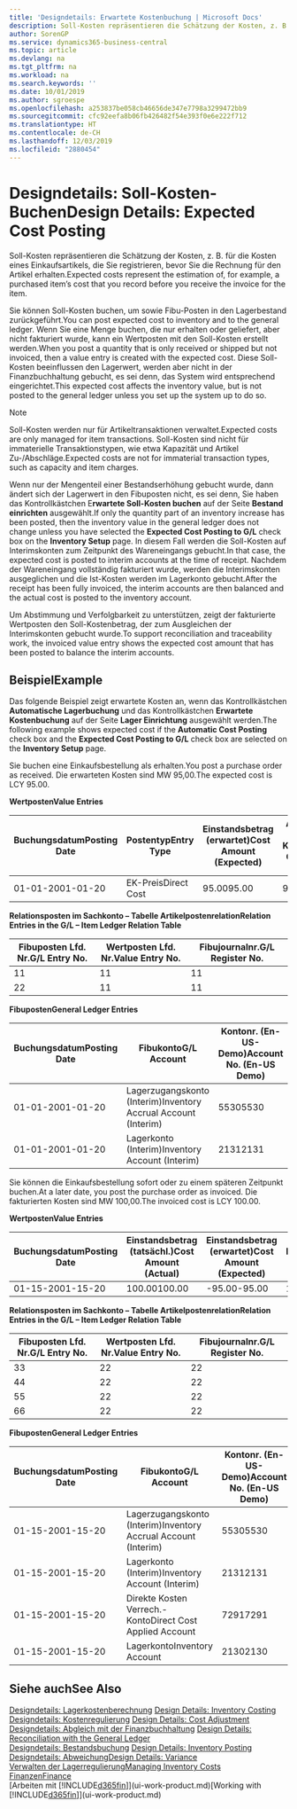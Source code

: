 ```yaml
---
title: 'Designdetails: Erwartete Kostenbuchung | Microsoft Docs'
description: Soll-Kosten repräsentieren die Schätzung der Kosten, z. B. für die Kosten eines Einkaufsartikels, die Sie registrieren, bevor Sie die Rechnung für den Artikel erhalten.
author: SorenGP
ms.service: dynamics365-business-central
ms.topic: article
ms.devlang: na
ms.tgt_pltfrm: na
ms.workload: na
ms.search.keywords: ''
ms.date: 10/01/2019
ms.author: sgroespe
ms.openlocfilehash: a253837be058cb46656de347e7798a3299472bb9
ms.sourcegitcommit: cfc92eefa8b06fb426482f54e393f0e6e222f712
ms.translationtype: HT
ms.contentlocale: de-CH
ms.lasthandoff: 12/03/2019
ms.locfileid: "2880454"
---
```

# <a name="design-details-expected-cost-posting"></a><span data-ttu-id="d1b10-103">Designdetails: Soll-Kosten-Buchen</span><span class="sxs-lookup"><span data-stu-id="d1b10-103">Design Details: Expected Cost Posting</span></span>
<span data-ttu-id="d1b10-104">Soll-Kosten repräsentieren die Schätzung der Kosten, z. B. für die Kosten eines Einkaufsartikels, die Sie registrieren, bevor Sie die Rechnung für den Artikel erhalten.</span><span class="sxs-lookup"><span data-stu-id="d1b10-104">Expected costs represent the estimation of, for example, a purchased item’s cost that you record before you receive the invoice for the item.</span></span>  

 <span data-ttu-id="d1b10-105">Sie können Soll-Kosten buchen, um sowie Fibu-Posten in den Lagerbestand zurückgeführt.</span><span class="sxs-lookup"><span data-stu-id="d1b10-105">You can post expected cost to inventory and to the general ledger.</span></span> <span data-ttu-id="d1b10-106">Wenn Sie eine Menge buchen, die nur erhalten oder geliefert, aber nicht fakturiert wurde, kann ein Wertposten mit den Soll-Kosten erstellt werden.</span><span class="sxs-lookup"><span data-stu-id="d1b10-106">When you post a quantity that is only received or shipped but not invoiced, then a value entry is created with the expected cost.</span></span> <span data-ttu-id="d1b10-107">Diese Soll-Kosten beeinflussen den Lagerwert, werden aber nicht in der Finanzbuchhaltung gebucht, es sei denn, das System wird entsprechend eingerichtet.</span><span class="sxs-lookup"><span data-stu-id="d1b10-107">This expected cost affects the inventory value, but is not posted to the general ledger unless you set up the system up to do so.</span></span>  

> [!NOTE]  
>  <span data-ttu-id="d1b10-108">Soll-Kosten werden nur für Artikeltransaktionen verwaltet.</span><span class="sxs-lookup"><span data-stu-id="d1b10-108">Expected costs are only managed for item transactions.</span></span> <span data-ttu-id="d1b10-109">Soll-Kosten sind nicht für immaterielle Transaktionstypen, wie etwa Kapazität und Artikel Zu-/Abschläge.</span><span class="sxs-lookup"><span data-stu-id="d1b10-109">Expected costs are not for immaterial transaction types, such as capacity and item charges.</span></span>  

 <span data-ttu-id="d1b10-110">Wenn nur der Mengenteil einer Bestandserhöhung gebucht wurde, dann ändert sich der Lagerwert in den Fibuposten nicht, es sei denn, Sie haben das Kontrollkästchen E**rwartete Soll-Kosten buchen** auf der Seite **Bestand einrichten** ausgewählt.</span><span class="sxs-lookup"><span data-stu-id="d1b10-110">If only the quantity part of an inventory increase has been posted, then the inventory value in the general ledger does not change unless you have selected the **Expected Cost Posting to G/L** check box on the **Inventory Setup** page.</span></span> <span data-ttu-id="d1b10-111">In diesem Fall werden die Soll-Kosten auf Interimskonten zum Zeitpunkt des Wareneingangs gebucht.</span><span class="sxs-lookup"><span data-stu-id="d1b10-111">In that case, the expected cost is posted to interim accounts at the time of receipt.</span></span> <span data-ttu-id="d1b10-112">Nachdem der Wareneingang vollständig fakturiert wurde, werden die Interimskonten ausgeglichen und die Ist-Kosten werden im Lagerkonto gebucht.</span><span class="sxs-lookup"><span data-stu-id="d1b10-112">After the receipt has been fully invoiced, the interim accounts are then balanced and the actual cost is posted to the inventory account.</span></span>  

 <span data-ttu-id="d1b10-113">Um Abstimmung und Verfolgbarkeit zu unterstützen, zeigt der fakturierte Wertposten den Soll-Kostenbetrag, der zum Ausgleichen der Interimskonten gebucht wurde.</span><span class="sxs-lookup"><span data-stu-id="d1b10-113">To support reconciliation and traceability work, the invoiced value entry shows the expected cost amount that has been posted to balance the interim accounts.</span></span>  

## <a name="example"></a><span data-ttu-id="d1b10-114">Beispiel</span><span class="sxs-lookup"><span data-stu-id="d1b10-114">Example</span></span>  
 <span data-ttu-id="d1b10-115">Das folgende Beispiel zeigt erwartete Kosten an, wenn das Kontrollkästchen **Automatische Lagerbuchung** und das Kontrollkästchen **Erwartete Kostenbuchung** auf der Seite **Lager Einrichtung** ausgewählt werden.</span><span class="sxs-lookup"><span data-stu-id="d1b10-115">The following example shows expected cost if the **Automatic Cost Posting** check box and the **Expected Cost Posting to G/L** check box are selected on the **Inventory Setup** page.</span></span>  

 <span data-ttu-id="d1b10-116">Sie buchen eine Einkaufsbestellung als erhalten.</span><span class="sxs-lookup"><span data-stu-id="d1b10-116">You post a purchase order as received.</span></span> <span data-ttu-id="d1b10-117">Die erwarteten Kosten sind MW 95,00.</span><span class="sxs-lookup"><span data-stu-id="d1b10-117">The expected cost is LCY 95.00.</span></span>  

 <span data-ttu-id="d1b10-118">**Wertposten**</span><span class="sxs-lookup"><span data-stu-id="d1b10-118">**Value Entries**</span></span>  

|<span data-ttu-id="d1b10-119">Buchungsdatum</span><span class="sxs-lookup"><span data-stu-id="d1b10-119">Posting Date</span></span>|<span data-ttu-id="d1b10-120">Postentyp</span><span class="sxs-lookup"><span data-stu-id="d1b10-120">Entry Type</span></span>|<span data-ttu-id="d1b10-121">Einstandsbetrag (erwartet)</span><span class="sxs-lookup"><span data-stu-id="d1b10-121">Cost Amount (Expected)</span></span>|<span data-ttu-id="d1b10-122">Auf Sachkonto geb. Soll-Kosten</span><span class="sxs-lookup"><span data-stu-id="d1b10-122">Expected Cost Posted to G/L</span></span>|<span data-ttu-id="d1b10-123">Soll-Kosten</span><span class="sxs-lookup"><span data-stu-id="d1b10-123">Expected Cost</span></span>|<span data-ttu-id="d1b10-124">Lagerposten Laufnr.</span><span class="sxs-lookup"><span data-stu-id="d1b10-124">Item Ledger Entry No.</span></span>|<span data-ttu-id="d1b10-125">Laufnr.</span><span class="sxs-lookup"><span data-stu-id="d1b10-125">Entry No.</span></span>|  
|------------------|----------------|------------------------------|----------------------------------|-------------------|---------------------------|---------------|  
|<span data-ttu-id="d1b10-126">01-01-20</span><span class="sxs-lookup"><span data-stu-id="d1b10-126">01-01-20</span></span>|<span data-ttu-id="d1b10-127">EK-Preis</span><span class="sxs-lookup"><span data-stu-id="d1b10-127">Direct Cost</span></span>|<span data-ttu-id="d1b10-128">95.00</span><span class="sxs-lookup"><span data-stu-id="d1b10-128">95.00</span></span>|<span data-ttu-id="d1b10-129">95.00</span><span class="sxs-lookup"><span data-stu-id="d1b10-129">95.00</span></span>|<span data-ttu-id="d1b10-130">Ja</span><span class="sxs-lookup"><span data-stu-id="d1b10-130">Yes</span></span>|<span data-ttu-id="d1b10-131">1</span><span class="sxs-lookup"><span data-stu-id="d1b10-131">1</span></span>|<span data-ttu-id="d1b10-132">1</span><span class="sxs-lookup"><span data-stu-id="d1b10-132">1</span></span>|  

 <span data-ttu-id="d1b10-133">**Relationsposten im Sachkonto – Tabelle Artikelpostenrelation**</span><span class="sxs-lookup"><span data-stu-id="d1b10-133">**Relation Entries in the G/L – Item Ledger Relation Table**</span></span>  

|<span data-ttu-id="d1b10-134">Fibuposten Lfd. Nr.</span><span class="sxs-lookup"><span data-stu-id="d1b10-134">G/L Entry No.</span></span>|<span data-ttu-id="d1b10-135">Wertposten Lfd. Nr.</span><span class="sxs-lookup"><span data-stu-id="d1b10-135">Value Entry No.</span></span>|<span data-ttu-id="d1b10-136">Fibujournalnr.</span><span class="sxs-lookup"><span data-stu-id="d1b10-136">G/L Register No.</span></span>|  
|--------------------|---------------------|-----------------------|  
|<span data-ttu-id="d1b10-137">1</span><span class="sxs-lookup"><span data-stu-id="d1b10-137">1</span></span>|<span data-ttu-id="d1b10-138">1</span><span class="sxs-lookup"><span data-stu-id="d1b10-138">1</span></span>|<span data-ttu-id="d1b10-139">1</span><span class="sxs-lookup"><span data-stu-id="d1b10-139">1</span></span>|  
|<span data-ttu-id="d1b10-140">2</span><span class="sxs-lookup"><span data-stu-id="d1b10-140">2</span></span>|<span data-ttu-id="d1b10-141">1</span><span class="sxs-lookup"><span data-stu-id="d1b10-141">1</span></span>|<span data-ttu-id="d1b10-142">1</span><span class="sxs-lookup"><span data-stu-id="d1b10-142">1</span></span>|  

 <span data-ttu-id="d1b10-143">**Fibuposten**</span><span class="sxs-lookup"><span data-stu-id="d1b10-143">**General Ledger Entries**</span></span>  

|<span data-ttu-id="d1b10-144">Buchungsdatum</span><span class="sxs-lookup"><span data-stu-id="d1b10-144">Posting Date</span></span>|<span data-ttu-id="d1b10-145">Fibukonto</span><span class="sxs-lookup"><span data-stu-id="d1b10-145">G/L Account</span></span>|<span data-ttu-id="d1b10-146">Kontonr. (En-US-Demo)</span><span class="sxs-lookup"><span data-stu-id="d1b10-146">Account No. (En-US Demo)</span></span>|<span data-ttu-id="d1b10-147">Betrag</span><span class="sxs-lookup"><span data-stu-id="d1b10-147">Amount</span></span>|<span data-ttu-id="d1b10-148">Laufnr.</span><span class="sxs-lookup"><span data-stu-id="d1b10-148">Entry No.</span></span>|  
|------------------|------------------|---------------------------------|------------|---------------|  
|<span data-ttu-id="d1b10-149">01-01-20</span><span class="sxs-lookup"><span data-stu-id="d1b10-149">01-01-20</span></span>|<span data-ttu-id="d1b10-150">Lagerzugangskonto (Interim)</span><span class="sxs-lookup"><span data-stu-id="d1b10-150">Inventory Accrual Account (Interim)</span></span>|<span data-ttu-id="d1b10-151">5530</span><span class="sxs-lookup"><span data-stu-id="d1b10-151">5530</span></span>|<span data-ttu-id="d1b10-152">-95.00</span><span class="sxs-lookup"><span data-stu-id="d1b10-152">-95.00</span></span>|<span data-ttu-id="d1b10-153">2</span><span class="sxs-lookup"><span data-stu-id="d1b10-153">2</span></span>|  
|<span data-ttu-id="d1b10-154">01-01-20</span><span class="sxs-lookup"><span data-stu-id="d1b10-154">01-01-20</span></span>|<span data-ttu-id="d1b10-155">Lagerkonto (Interim)</span><span class="sxs-lookup"><span data-stu-id="d1b10-155">Inventory Account (Interim)</span></span>|<span data-ttu-id="d1b10-156">2131</span><span class="sxs-lookup"><span data-stu-id="d1b10-156">2131</span></span>|<span data-ttu-id="d1b10-157">95.00</span><span class="sxs-lookup"><span data-stu-id="d1b10-157">95.00</span></span>|<span data-ttu-id="d1b10-158">1</span><span class="sxs-lookup"><span data-stu-id="d1b10-158">1</span></span>|  

 <span data-ttu-id="d1b10-159">Sie können die Einkaufsbestellung sofort oder zu einem späteren Zeitpunkt buchen.</span><span class="sxs-lookup"><span data-stu-id="d1b10-159">At a later date, you post the purchase order as invoiced.</span></span> <span data-ttu-id="d1b10-160">Die fakturierten Kosten sind MW 100,00.</span><span class="sxs-lookup"><span data-stu-id="d1b10-160">The invoiced cost is LCY 100.00.</span></span>  

 <span data-ttu-id="d1b10-161">**Wertposten**</span><span class="sxs-lookup"><span data-stu-id="d1b10-161">**Value Entries**</span></span>  

|<span data-ttu-id="d1b10-162">Buchungsdatum</span><span class="sxs-lookup"><span data-stu-id="d1b10-162">Posting Date</span></span>|<span data-ttu-id="d1b10-163">Einstandsbetrag (tatsächl.)</span><span class="sxs-lookup"><span data-stu-id="d1b10-163">Cost Amount (Actual)</span></span>|<span data-ttu-id="d1b10-164">Einstandsbetrag (erwartet)</span><span class="sxs-lookup"><span data-stu-id="d1b10-164">Cost Amount (Expected)</span></span>|<span data-ttu-id="d1b10-165">Gebuchte Lagerregulierung an G/L</span><span class="sxs-lookup"><span data-stu-id="d1b10-165">Cost Posted to G/L</span></span>|<span data-ttu-id="d1b10-166">Soll-Kosten</span><span class="sxs-lookup"><span data-stu-id="d1b10-166">Expected Cost</span></span>|<span data-ttu-id="d1b10-167">Lagerposten Laufnr.</span><span class="sxs-lookup"><span data-stu-id="d1b10-167">Item Ledger Entry No.</span></span>|<span data-ttu-id="d1b10-168">Laufnr.</span><span class="sxs-lookup"><span data-stu-id="d1b10-168">Entry No.</span></span>|  
|------------------|----------------------------|------------------------------|-------------------------|-------------------|---------------------------|---------------|  
|<span data-ttu-id="d1b10-169">01-15-20</span><span class="sxs-lookup"><span data-stu-id="d1b10-169">01-15-20</span></span>|<span data-ttu-id="d1b10-170">100.00</span><span class="sxs-lookup"><span data-stu-id="d1b10-170">100.00</span></span>|<span data-ttu-id="d1b10-171">-95.00</span><span class="sxs-lookup"><span data-stu-id="d1b10-171">-95.00</span></span>|<span data-ttu-id="d1b10-172">100.00</span><span class="sxs-lookup"><span data-stu-id="d1b10-172">100.00</span></span>|<span data-ttu-id="d1b10-173">Nein</span><span class="sxs-lookup"><span data-stu-id="d1b10-173">No</span></span>|<span data-ttu-id="d1b10-174">1</span><span class="sxs-lookup"><span data-stu-id="d1b10-174">1</span></span>|<span data-ttu-id="d1b10-175">2</span><span class="sxs-lookup"><span data-stu-id="d1b10-175">2</span></span>|  

 <span data-ttu-id="d1b10-176">**Relationsposten im Sachkonto – Tabelle Artikelpostenrelation**</span><span class="sxs-lookup"><span data-stu-id="d1b10-176">**Relation Entries in the G/L – Item Ledger Relation Table**</span></span>  

|<span data-ttu-id="d1b10-177">Fibuposten Lfd. Nr.</span><span class="sxs-lookup"><span data-stu-id="d1b10-177">G/L Entry No.</span></span>|<span data-ttu-id="d1b10-178">Wertposten Lfd. Nr.</span><span class="sxs-lookup"><span data-stu-id="d1b10-178">Value Entry No.</span></span>|<span data-ttu-id="d1b10-179">Fibujournalnr.</span><span class="sxs-lookup"><span data-stu-id="d1b10-179">G/L Register No.</span></span>|  
|--------------------|---------------------|-----------------------|  
|<span data-ttu-id="d1b10-180">3</span><span class="sxs-lookup"><span data-stu-id="d1b10-180">3</span></span>|<span data-ttu-id="d1b10-181">2</span><span class="sxs-lookup"><span data-stu-id="d1b10-181">2</span></span>|<span data-ttu-id="d1b10-182">2</span><span class="sxs-lookup"><span data-stu-id="d1b10-182">2</span></span>|  
|<span data-ttu-id="d1b10-183">4</span><span class="sxs-lookup"><span data-stu-id="d1b10-183">4</span></span>|<span data-ttu-id="d1b10-184">2</span><span class="sxs-lookup"><span data-stu-id="d1b10-184">2</span></span>|<span data-ttu-id="d1b10-185">2</span><span class="sxs-lookup"><span data-stu-id="d1b10-185">2</span></span>|  
|<span data-ttu-id="d1b10-186">5</span><span class="sxs-lookup"><span data-stu-id="d1b10-186">5</span></span>|<span data-ttu-id="d1b10-187">2</span><span class="sxs-lookup"><span data-stu-id="d1b10-187">2</span></span>|<span data-ttu-id="d1b10-188">2</span><span class="sxs-lookup"><span data-stu-id="d1b10-188">2</span></span>|  
|<span data-ttu-id="d1b10-189">6</span><span class="sxs-lookup"><span data-stu-id="d1b10-189">6</span></span>|<span data-ttu-id="d1b10-190">2</span><span class="sxs-lookup"><span data-stu-id="d1b10-190">2</span></span>|<span data-ttu-id="d1b10-191">2</span><span class="sxs-lookup"><span data-stu-id="d1b10-191">2</span></span>|  

 <span data-ttu-id="d1b10-192">**Fibuposten**</span><span class="sxs-lookup"><span data-stu-id="d1b10-192">**General Ledger Entries**</span></span>  

|<span data-ttu-id="d1b10-193">Buchungsdatum</span><span class="sxs-lookup"><span data-stu-id="d1b10-193">Posting Date</span></span>|<span data-ttu-id="d1b10-194">Fibukonto</span><span class="sxs-lookup"><span data-stu-id="d1b10-194">G/L Account</span></span>|<span data-ttu-id="d1b10-195">Kontonr. (En-US-Demo)</span><span class="sxs-lookup"><span data-stu-id="d1b10-195">Account No. (En-US Demo)</span></span>|<span data-ttu-id="d1b10-196">Betrag</span><span class="sxs-lookup"><span data-stu-id="d1b10-196">Amount</span></span>|<span data-ttu-id="d1b10-197">Laufnr.</span><span class="sxs-lookup"><span data-stu-id="d1b10-197">Entry No.</span></span>|  
|------------------|------------------|---------------------------------|------------|---------------|  
|<span data-ttu-id="d1b10-198">01-15-20</span><span class="sxs-lookup"><span data-stu-id="d1b10-198">01-15-20</span></span>|<span data-ttu-id="d1b10-199">Lagerzugangskonto (Interim)</span><span class="sxs-lookup"><span data-stu-id="d1b10-199">Inventory Accrual Account (Interim)</span></span>|<span data-ttu-id="d1b10-200">5530</span><span class="sxs-lookup"><span data-stu-id="d1b10-200">5530</span></span>|<span data-ttu-id="d1b10-201">95.00</span><span class="sxs-lookup"><span data-stu-id="d1b10-201">95.00</span></span>|<span data-ttu-id="d1b10-202">4</span><span class="sxs-lookup"><span data-stu-id="d1b10-202">4</span></span>|  
|<span data-ttu-id="d1b10-203">01-15-20</span><span class="sxs-lookup"><span data-stu-id="d1b10-203">01-15-20</span></span>|<span data-ttu-id="d1b10-204">Lagerkonto (Interim)</span><span class="sxs-lookup"><span data-stu-id="d1b10-204">Inventory Account (Interim)</span></span>|<span data-ttu-id="d1b10-205">2131</span><span class="sxs-lookup"><span data-stu-id="d1b10-205">2131</span></span>|<span data-ttu-id="d1b10-206">-95.00</span><span class="sxs-lookup"><span data-stu-id="d1b10-206">-95.00</span></span>|<span data-ttu-id="d1b10-207">3</span><span class="sxs-lookup"><span data-stu-id="d1b10-207">3</span></span>|  
|<span data-ttu-id="d1b10-208">01-15-20</span><span class="sxs-lookup"><span data-stu-id="d1b10-208">01-15-20</span></span>|<span data-ttu-id="d1b10-209">Direkte Kosten Verrech.-Konto</span><span class="sxs-lookup"><span data-stu-id="d1b10-209">Direct Cost Applied Account</span></span>|<span data-ttu-id="d1b10-210">7291</span><span class="sxs-lookup"><span data-stu-id="d1b10-210">7291</span></span>|<span data-ttu-id="d1b10-211">-100</span><span class="sxs-lookup"><span data-stu-id="d1b10-211">-100</span></span>|<span data-ttu-id="d1b10-212">6</span><span class="sxs-lookup"><span data-stu-id="d1b10-212">6</span></span>|  
|<span data-ttu-id="d1b10-213">01-15-20</span><span class="sxs-lookup"><span data-stu-id="d1b10-213">01-15-20</span></span>|<span data-ttu-id="d1b10-214">Lagerkonto</span><span class="sxs-lookup"><span data-stu-id="d1b10-214">Inventory Account</span></span>|<span data-ttu-id="d1b10-215">2130</span><span class="sxs-lookup"><span data-stu-id="d1b10-215">2130</span></span>|<span data-ttu-id="d1b10-216">100</span><span class="sxs-lookup"><span data-stu-id="d1b10-216">100</span></span>|<span data-ttu-id="d1b10-217">5</span><span class="sxs-lookup"><span data-stu-id="d1b10-217">5</span></span>|  

## <a name="see-also"></a><span data-ttu-id="d1b10-218">Siehe auch</span><span class="sxs-lookup"><span data-stu-id="d1b10-218">See Also</span></span>
 <span data-ttu-id="d1b10-219">[Designdetails: Lagerkostenberechnung](design-details-inventory-costing.md) </span><span class="sxs-lookup"><span data-stu-id="d1b10-219">[Design Details: Inventory Costing](design-details-inventory-costing.md) </span></span>  
 <span data-ttu-id="d1b10-220">[Designdetails: Kostenregulierung](design-details-cost-adjustment.md) </span><span class="sxs-lookup"><span data-stu-id="d1b10-220">[Design Details: Cost Adjustment](design-details-cost-adjustment.md) </span></span>  
 <span data-ttu-id="d1b10-221">[Designdetails: Abgleich mit der Finanzbuchhaltung](design-details-reconciliation-with-the-general-ledger.md) </span><span class="sxs-lookup"><span data-stu-id="d1b10-221">[Design Details: Reconciliation with the General Ledger](design-details-reconciliation-with-the-general-ledger.md) </span></span>  
 <span data-ttu-id="d1b10-222">[Designdetails: Bestandsbuchung](design-details-inventory-posting.md) </span><span class="sxs-lookup"><span data-stu-id="d1b10-222">[Design Details: Inventory Posting](design-details-inventory-posting.md) </span></span>  
 [<span data-ttu-id="d1b10-223">Designdetails: Abweichung</span><span class="sxs-lookup"><span data-stu-id="d1b10-223">Design Details: Variance</span></span>](design-details-variance.md)  
 [<span data-ttu-id="d1b10-224">Verwalten der Lagerregulierung</span><span class="sxs-lookup"><span data-stu-id="d1b10-224">Managing Inventory Costs</span></span>](finance-manage-inventory-costs.md)  
 [<span data-ttu-id="d1b10-225">Finanzen</span><span class="sxs-lookup"><span data-stu-id="d1b10-225">Finance</span></span>](finance.md)  
 <span data-ttu-id="d1b10-226">[Arbeiten mit [!INCLUDE[d365fin](includes/d365fin_md.md)]](ui-work-product.md)</span><span class="sxs-lookup"><span data-stu-id="d1b10-226">[Working with [!INCLUDE[d365fin](includes/d365fin_md.md)]](ui-work-product.md)</span></span>
